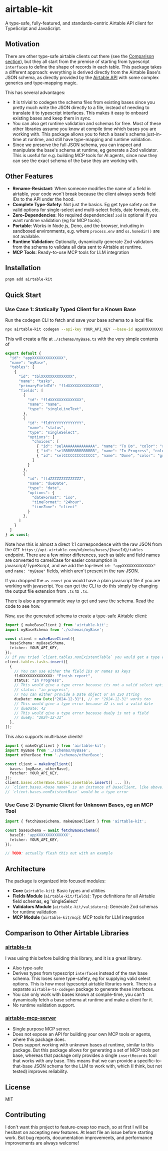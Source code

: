 # airtable-kit

A type-safe, fully-featured, and standards-centric Airtable API client for TypeScript and JavaScript.

## Motivation

There are other type-safe airtable clients out there (see the [Comparison section](#comparison-to-other-airtable-libraries)),
but they all start from the premise of starting from typescript `interface`s to define the shape of records in each table.
This package takes a different approach: everything is derived directly from the
Airtable Base's JSON schema, as directly provided by the [Airtable API](https://airtable.com/developers/web/api/get-base-schema) with some complex
generics and type-mapping magic.

This has several advantages:
- It is trivial to codegen the schema files from existing bases since you pretty much write the JSON directly to a file, instead of needing to translate it to typescript interfaces. This makes it easy to onboard existing bases and keep them in sync.
- You can also get runtime validation and schemas for free. Most of these other libraries assume you know at compile time which bases you are working with. This package allows you to fetch a base's schema just-in-time at runtime, and still have type-mapping and runtime validation.
- Since we preserve the full JSON schema, you can inspect and manipulate the base's schema at runtime, eg generate a Zod validator. This is useful for e.g. building MCP tools for AI agents, since now they can see the exact schema of the base they are working with.

## Other Features

- **Rename-Resistant**: When someone modifies the name of a field in airtable, your code won't break because the client always sends field IDs to the API under the hood.
- **Complete Type-Safety**: Not just the basics. Eg get type safety on the valid options for single-select and multi-select fields, date formats, etc.
- **Zero-Dependencies**: No required dependencies! `zod` is optional if you want runtime validation (eg for MCP tools).
- **Portable**: Works in Node.js, Deno, and the browser, including in sandboxed environments, e.g. where `process.env` and `os.homedir()` are not available.
- **Runtime Validation**: Optionally, dynamically generate Zod validators from the schema to validate all data sent to Airtable at runtime.
- **MCP Tools**: Ready-to-use MCP tools for LLM integration

## Installation

```bash
pnpm add airtable-kit
```

## Quick Start

### Use Case 1: Statically Typed Client for a Known Base

Run the codegen CLI to fetch and save your base schema to a local file:

```bash
npx airtable-kit codegen --api-key YOUR_API_KEY --base-id appXXXXXXXXXXXXXX --output ./schemas/myBase.ts
```

This will create a file at `./schemas/myBase.ts` with the very simple contents of

```typescript
export default {
  "id": "appXXXXXXXXXXXXXX",
  "name": "myBase",
  "tables": [
    {
      "id": "tblXXXXXXXXXXXXXX",
      "name": "tasks",
      "primaryFieldId": "fldXXXXXXXXXXXXXX",
      "fields": [
        {
          "id": "fldXXXXXXXXXXXXXX",
          "name": "name",
          "type": "singleLineText",
        },
        {
          "id": "fldYYYYYYYYYYYYYY",
          "name": "status",
          "type": "singleSelect",
          "options": {
            "choices": [
              { "id": "selAAAAAAAAAAAAAA", "name": "To Do", "color": "red" },
              { "id": "selBBBBBBBBBBBBBB", "name": "In Progress", "color": "blue" },
              { "id": "selCCCCCCCCCCCCCC", "name": "Done", "color": "green" }
            ]
          }
        },
        {
          "id": "fldZZZZZZZZZZZZZZ",
          "name": "dueDate",
          "type": "date",
          "options": {
            "dateFormat": "iso",
            "timeFormat": "24hour",
            "timeZone": "client"
          }
        },
      ]
    }
  ]
} as const;
```

Note how this is almost a direct 1:1 correspondence with the raw JSON from the
`GET https://api.airtable.com/v0/meta/bases/{baseId}/tables` endpoint.
There are a few minor differences, such as table and field names are converted
to camelCase for easier consumption in javascript/TypeScript,
and we add the top-level `id: "appXXXXXXXXXXXXXX"` and `name: "myBase"` fields,
which aren't present in the raw JSON.

If you dropped the `as const` you would have a plain javascript file if you
are working with javascript. You can get the CLI to do this simply by changing the
output file extension from `.ts` to `.ts`.

There is also a programmatic way to get and save the schema.
Read the code to see how.

Now, use the generated schema to create a type-safe Airtable client:

```typescript
import { makeBaseClient } from 'airtable-kit';
import myBaseSchema from './schemas/myBase';

const client = makeBaseClient({
  baseSchema: myBaseSchema,
  fetcher: YOUR_API_KEY,
});
// if you tried `client.tables.nonExistentTable` you would get a type error here
client.tables.tasks.insert([
  {
    // You can use either the field IDs or names as keys
    fldXXXXXXXXXXXXXX: "Finish report",
    status: "In Progress",
    // This would give a type error because its not a valid select option
    // status: "in progress",
    // You can either provide a Date object or an ISO string
    dueDate: new Date("2024-12-31"), // or "2024-12-31" works too
    // This would give a type error because 42 is not a valid date
    // dueDate: 42
    // This would give a type error because dueBy is not a field
    // dueBy: "2024-12-31"
  },
]);
```

This also supports multi-base clients!

```typescript
import { makeOrgClient } from 'airtable-kit';
import myBase from './schemas/myBase';
import otherBase from './schemas/otherBase';

const client = makeOrgClient({
  bases: [myBase, otherBase],
  fetcher: YOUR_API_KEY,
});
client.bases.otherBase.tables.someTable.insert([ ... ]);
// `client.bases.<base name>` is an instance of BaseClient, like above.
// `client.bases.nonExistentBase` would be a type error
```

### Use Case 2: Dynamic Client for Unknown Bases, eg an MCP Tool

```typescript
import { fetchBaseSchema, makeBaseClient } from 'airtable-kit';

const baseSchema = await fetchBaseSchema({
  baseId: 'appXXXXXXXXXXXXXX',
  fetcher: YOUR_API_KEY,
});

// TODO: actually flesh this out with an example
```
## Architecture

The package is organized into focused modules:

- **Core** (`airtable-kit`): Basic types and utilities
- **Fields Module** (`airtable-kit/fields`): Type definitions for all Airtable field schemas, eg 'singleSelect'
- **Validators Module** (`airtable-kit/validators`): Generate Zod schemas for runtime validation
- **MCP Module** (`airtable-kit/mcp`): MCP tools for LLM integration

## Comparison to Other Airtable Libraries

### [airtable-ts](https://github.com/domdomegg/airtable-ts)
I was using this before building this library, and it is a great library.
- Also type-safe
- Derives types from typescript `interface`s instead of the raw base schema.
  This loses some type-safety, eg for supplying valid select options.
  This is how most typescript airtable libraries work.
  There is a separate `airtable-ts-codegen` package to generate these interfaces.
- You can only work with bases known at compile-time, you can't dynamically
  fetch a base schema at runtime and make a client for it.
- No runtime validation support.

### [airtable-mcp-server](https://github.com/domdomegg/airtable-mcp-server)
- Single purpose MCP server.
- Does not expose an API for building your own MCP tools or agents, where this package does.
- Does support working with unknown bases at runtime, similar to this package.
  But this package allows for generating a set of MCP tools per base,
  whereas that package only provides a single `insertRecords` tool that works
  with any base.
  This means that we can provide a specific-to-that-base JSON schema for the LLM
  to work with, which (I think, but not tested) improves reliability.

## License

MIT

## Contributing

I don't want this project to feature-creep too much, so at first I will be hesitant
on accepting new features. At least file an issue before starting work.
But bug reports, documentation improvements,
and performance improvements are always welcome!
